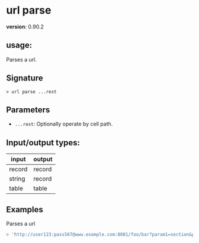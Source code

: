 # url parse

**version**: 0.90.2

## **usage**:

Parses a url.

## Signature

`> url parse ...rest`

## Parameters

- `...rest`: Optionally operate by cell path.

## Input/output types:

| input  | output |
| ------ | ------ |
| record | record |
| string | record |
| table  | table  |

## Examples

Parses a url

```bash
> 'http://user123:pass567@www.example.com:8081/foo/bar?param1=section&p2=&f[name]=vldc#hello' | url parse
```
